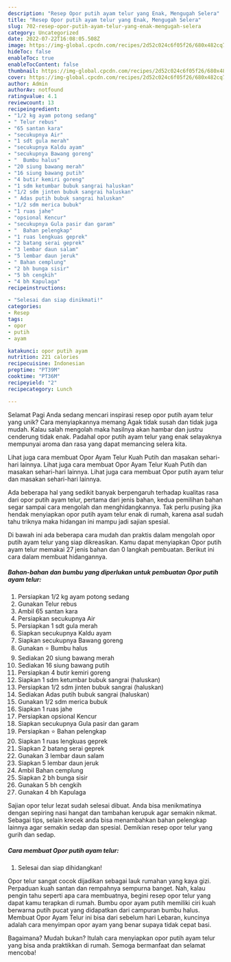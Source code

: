 ```yaml
---
description: "Resep Opor putih ayam telur yang Enak, Mengugah Selera"
title: "Resep Opor putih ayam telur yang Enak, Mengugah Selera"
slug: 702-resep-opor-putih-ayam-telur-yang-enak-mengugah-selera
category: Uncategorized
date: 2022-07-22T16:08:05.508Z
image: https://img-global.cpcdn.com/recipes/2d52c024c6f05f26/680x482cq70/opor-putih-ayam-telur-foto-resep-utama.jpg
hideToc: false
enableToc: true
enableTocContent: false
thumbnail: https://img-global.cpcdn.com/recipes/2d52c024c6f05f26/680x482cq70/opor-putih-ayam-telur-foto-resep-utama.jpg
cover: https://img-global.cpcdn.com/recipes/2d52c024c6f05f26/680x482cq70/opor-putih-ayam-telur-foto-resep-utama.jpg
author: Admin
authorAv: notfound
ratingvalue: 4.1
reviewcount: 13
recipeingredient:
- "1/2 kg ayam potong sedang"
- " Telur rebus"
- "65 santan kara"
- "secukupnya Air"
- "1 sdt gula merah"
- "secukupnya Kaldu ayam"
- "secukupnya Bawang goreng"
- "  Bumbu halus"
- "20 siung bawang merah"
- "16 siung bawang putih"
- "4 butir kemiri goreng"
- "1 sdm ketumbar bubuk sangrai haluskan"
- "1/2 sdm jinten bubuk sangrai haluskan"
- " Adas putih bubuk sangrai haluskan"
- "1/2 sdm merica bubuk"
- "1 ruas jahe"
- "opsional Kencur"
- "secukupnya Gula pasir dan garam"
- "  Bahan pelengkap"
- "1 ruas lengkuas geprek"
- "2 batang serai geprek"
- "3 lembar daun salam"
- "5 lembar daun jeruk"
- " Bahan cemplung"
- "2 bh bunga sisir"
- "5 bh cengkih"
- "4 bh Kapulaga"
recipeinstructions:

- "Selesai dan siap dinikmati!"
categories:
- Resep
tags:
- opor
- putih
- ayam

katakunci: opor putih ayam 
nutrition: 221 calories
recipecuisine: Indonesian
preptime: "PT39M"
cooktime: "PT36M"
recipeyield: "2"
recipecategory: Lunch

---
```



Selamat Pagi Anda sedang mencari inspirasi resep opor putih ayam telur yang unik? Cara menyiapkannya memang Agak tidak susah dan tidak juga mudah. Kalau salah mengolah maka hasilnya akan hambar dan justru cenderung tidak enak. Padahal opor putih ayam telur yang enak selayaknya mempunyai aroma dan rasa yang dapat memancing selera kita.


Lihat juga cara membuat Opor Ayam Telur Kuah Putih dan masakan sehari-hari lainnya. Lihat juga cara membuat Opor Ayam Telur Kuah Putih dan masakan sehari-hari lainnya. Lihat juga cara membuat Opor putih ayam telur dan masakan sehari-hari lainnya.

Ada beberapa hal yang sedikit banyak berpengaruh terhadap kualitas rasa dari opor putih ayam telur, pertama dari jenis bahan, kedua pemilihan bahan segar sampai cara mengolah dan menghidangkannya. Tak perlu pusing jika hendak menyiapkan opor putih ayam telur enak di rumah, karena asal sudah tahu triknya maka hidangan ini mampu jadi sajian spesial.


Di bawah ini ada beberapa cara mudah dan praktis dalam mengolah opor putih ayam telur yang siap dikreasikan. Kamu dapat menyiapkan Opor putih ayam telur memakai 27 jenis bahan dan 0 langkah pembuatan. Berikut ini cara dalam membuat hidangannya.

<!--inarticleads1-->

##### Bahan-bahan dan bumbu yang diperlukan untuk pembuatan Opor putih ayam telur:

1. Persiapkan 1/2 kg ayam potong sedang
1. Gunakan  Telur rebus
1. Ambil 65 santan kara
1. Persiapkan secukupnya Air
1. Persiapkan 1 sdt gula merah
1. Siapkan secukupnya Kaldu ayam
1. Siapkan secukupnya Bawang goreng
1. Gunakan  ⭐ Bumbu halus
1. Sediakan 20 siung bawang merah
1. Sediakan 16 siung bawang putih
1. Persiapkan 4 butir kemiri goreng
1. Siapkan 1 sdm ketumbar bubuk sangrai (haluskan)
1. Persiapkan 1/2 sdm jinten bubuk sangrai (haluskan)
1. Sediakan  Adas putih bubuk sangrai (haluskan)
1. Gunakan 1/2 sdm merica bubuk
1. Siapkan 1 ruas jahe
1. Persiapkan opsional Kencur
1. Siapkan secukupnya Gula pasir dan garam
1. Persiapkan  ⭐ Bahan pelengkap
1. Siapkan 1 ruas lengkuas geprek
1. Siapkan 2 batang serai geprek
1. Gunakan 3 lembar daun salam
1. Siapkan 5 lembar daun jeruk
1. Ambil  Bahan cemplung
1. Siapkan 2 bh bunga sisir
1. Gunakan 5 bh cengkih
1. Gunakan 4 bh Kapulaga


Sajian opor telur lezat sudah selesai dibuat. Anda bisa menikmatinya dengan sepiring nasi hangat dan tambahan kerupuk agar semakin nikmat. Sebagai tips, selain krecek anda bisa menambahkan bahan pelengkap lainnya agar semakin sedap dan spesial. Demikian resep opor telur yang gurih dan sedap. 

<!--inarticleads2-->

##### Cara membuat Opor putih ayam telur:


1. Selesai dan siap dihidangkan!

Opor telur sangat cocok dijadikan sebagai lauk rumahan yang kaya gizi. Perpaduan kuah santan dan rempahnya sempurna banget. Nah, kalau pengin tahu seperti apa cara membuatnya, begini resep opor telur yang dapat kamu terapkan di rumah. Bumbu opor ayam putih memiliki ciri kuah berwarna putih pucat yang didapatkan dari campuran bumbu halus. Membuat Opor Ayam Telur ini bisa dari sebelum hari Lebaran, kuncinya adalah cara menyimpan opor ayam yang benar supaya tidak cepat basi. 

Bagaimana? Mudah bukan? Itulah cara menyiapkan opor putih ayam telur yang bisa anda praktikkan di rumah. Semoga bermanfaat dan selamat mencoba!
